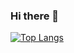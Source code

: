 ### Hi there 👋

[![Top Langs](https://github-readme-stats-git-masterrstaa-rickstaa.vercel.app/api/top-langs/?username=itwasalwaysyou)](https://github.com/anuraghazra/github-readme-stats)

<!--
**itwasalwaysyou/itwasalwaysyou** is a ✨ _special_ ✨ repository because its `README.md` (this file) appears on your GitHub profile.

Here are some ideas to get you started:

- 🔭 I’m currently working on ...
- 🌱 I’m currently learning ...
- 👯 I’m looking to collaborate on ...
- 🤔 I’m looking for help with ...
- 💬 Ask me about ...
- 📫 How to reach me: ...
- 😄 Pronouns: ...
- ⚡ Fun fact: ...
-->
